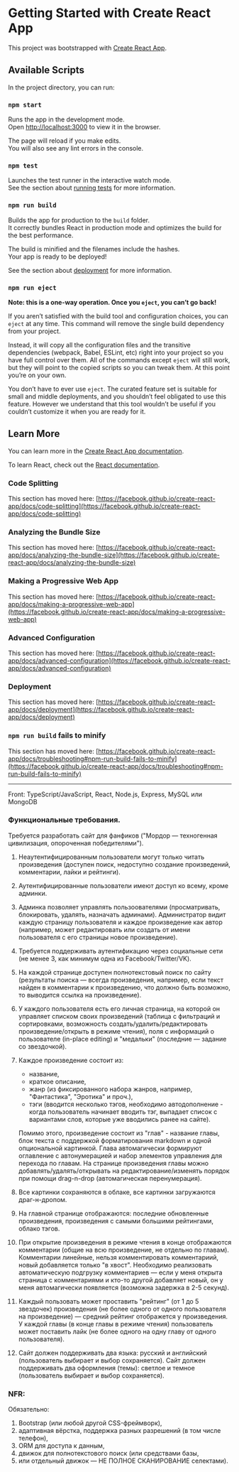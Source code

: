 # Getting Started with Create React App

This project was bootstrapped with [Create React App](https://github.com/facebook/create-react-app).

## Available Scripts

In the project directory, you can run:

### `npm start`

Runs the app in the development mode.\
Open [http://localhost:3000](http://localhost:3000) to view it in the browser.

The page will reload if you make edits.\
You will also see any lint errors in the console.

### `npm test`

Launches the test runner in the interactive watch mode.\
See the section about [running tests](https://facebook.github.io/create-react-app/docs/running-tests) for more information.

### `npm run build`

Builds the app for production to the `build` folder.\
It correctly bundles React in production mode and optimizes the build for the best performance.

The build is minified and the filenames include the hashes.\
Your app is ready to be deployed!

See the section about [deployment](https://facebook.github.io/create-react-app/docs/deployment) for more information.

### `npm run eject`

**Note: this is a one-way operation. Once you `eject`, you can’t go back!**

If you aren’t satisfied with the build tool and configuration choices, you can `eject` at any time. This command will remove the single build dependency from your project.

Instead, it will copy all the configuration files and the transitive dependencies (webpack, Babel, ESLint, etc) right into your project so you have full control over them. All of the commands except `eject` will still work, but they will point to the copied scripts so you can tweak them. At this point you’re on your own.

You don’t have to ever use `eject`. The curated feature set is suitable for small and middle deployments, and you shouldn’t feel obligated to use this feature. However we understand that this tool wouldn’t be useful if you couldn’t customize it when you are ready for it.

## Learn More

You can learn more in the [Create React App documentation](https://facebook.github.io/create-react-app/docs/getting-started).

To learn React, check out the [React documentation](https://reactjs.org/).

### Code Splitting

This section has moved here: [https://facebook.github.io/create-react-app/docs/code-splitting](https://facebook.github.io/create-react-app/docs/code-splitting)

### Analyzing the Bundle Size

This section has moved here: [https://facebook.github.io/create-react-app/docs/analyzing-the-bundle-size](https://facebook.github.io/create-react-app/docs/analyzing-the-bundle-size)

### Making a Progressive Web App

This section has moved here: [https://facebook.github.io/create-react-app/docs/making-a-progressive-web-app](https://facebook.github.io/create-react-app/docs/making-a-progressive-web-app)

### Advanced Configuration

This section has moved here: [https://facebook.github.io/create-react-app/docs/advanced-configuration](https://facebook.github.io/create-react-app/docs/advanced-configuration)

### Deployment

This section has moved here: [https://facebook.github.io/create-react-app/docs/deployment](https://facebook.github.io/create-react-app/docs/deployment)

### `npm run build` fails to minify

This section has moved here: [https://facebook.github.io/create-react-app/docs/troubleshooting#npm-run-build-fails-to-minify](https://facebook.github.io/create-react-app/docs/troubleshooting#npm-run-build-fails-to-minify)

----------------------------------
Front: TypeScript/JavaScript, React, Node.js, Express, MySQL или MongoDB

### Функциональные требования. 

Требуется разработать сайт для фанфиков ("Мордор — техногенная цивилизация, опороченная победителями").
  
1) Неаутентифицированным пользователи могут только читать произведения 
   (доступен поиск, недоступно создание произведений, комментарии, лайки и рейтинги).
 
2) Аутентифицированные пользователи имеют доступ ко всему, кроме админки.
 
3) Админка позволяет управлять пользоователями (просматривать, блокировать, удалять, назначать админами). 
   Администратор видит каждую страницу пользователя и каждое произведение как автор 
   (например, может редактировать или создать от имени пользователя с его страницы новое произведение).
 
4) Требуется поддерживать аутентификацию через социальные сети 
   (не менее 3, как минимум одна из Facebook/Twitter/VK).
 
5) На каждой странице доступен полнотекстовый поиск по сайту 
   (результаты поиска — всегда произведения, например, если текст найден в комментарии к произведению, 
   что должно быть возможно, то выводится ссылка на произведение).
 
6) У каждого пользователя есть его личная страница, 
   на которой он управляет списком своих произведений (таблица с фильтраций и сортировками, 
   возможность создать/удалить/редактировать произведение/открыть в режиме чтения), 
   поля с информаций о пользователе (in-place editing) 
   и "медальки" (последние — задание со звездочкой).
 
7) Каждое произведение состоит из: 
   - название, 
   - краткое описание, 
   - жанр (из фиксированного набора жанров, например, "Фантастика", "Эротика" и проч.), 
   - тэги (вводится несколько тэгов, необходимо автодополнение - когда пользователь начинает вводить тэг, 
     выпадает список с вариантами слов, которые уже вводились ранее на сайте).
     
   Помимо этого, произведение состоит из "глав" - название главы, блок текста с поддержкой форматирования markdown 
   и одной опциональной картинкой. 
   Глава автомагически формируют оглавление с автонумерацией и набор элементов управления для перехода по главам. 
   На странице произведения главы можно добавлять/удалять/открывать на редактирование/изменять порядок 
   при помощи drag-n-drop (автомагическая перенумерация).
 
8) Все картинки сохраняются в облаке, все картинки загружаются драг-н-дропом.
 
9) На главной странице отображаются: 
   последние обновленные произведения, 
   произведения с самыми большими рейтингами, 
   облако тэгов.
 
10) При открытие произведения в режиме чтения в конце отображаются комментарии 
    (общие на всю произведение, не отдельно по главам). 
    Комментарии линейные, нельзя комментировать комментариий, новый добавляется только "в хвост". 
    Необходимо реализовать автоматическую подгрузку комментариев — если у меня открыта страница с комментариями 
    и кто-то другой добавляет новый, он у меня автомагически появляется (возможна задержка в 2-5 секунд).
 
11) Каждый пользовать может проставить "рейтинг" (от 1 до 5 звездочек) произведения 
    (не более одного от одного пользователя на произведение) — средний рейтинг отображется у произведения. 
    У каждой главы (в конце главы в режиме чтения) пользователь может поставить лайк 
    (не более одного на одну главу от одного пользователя).
 
12) Сайт должен поддерживать два языка: русский и английский (пользователь выбирает и выбор сохраняется). 
    Сайт должен поддерживать два оформления (темы): светлое и темное (пользователь выбирает и выбор сохраняется).

### NFR: 
Обязательно: 
1) Bootstrap (или любой другой CSS-фреймворк), 
2) адаптивная вёрстка, поддержка разных разрешений (в том числе телефон), 
3) ORM для доступа к данным, 
4) движок для полнотекстового поиск (или средствами базы, 
5) или отдельный движок — НЕ ПОЛНОЕ СКАНИРОВАНИЕ селектами).


